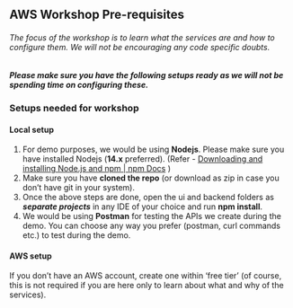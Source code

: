 ## AWS Workshop Pre-requisites

###### The focus of the workshop is to learn what the services are and how to configure them. We will not be encouraging any code specific doubts.
##### Please make sure you have the following setups ready as we will not be spending time on configuring these.


### Setups needed for workshop
#### Local setup
1. For demo purposes, we would be using **Nodejs**. Please make sure you have installed Nodejs (**14.x** preferred). (Refer - [Downloading and installing Node.js and npm | npm Docs](https://docs.npmjs.com/downloading-and-installing-node-js-and-npm) )
2. Make sure you have **cloned the repo** (or download as zip in case you don’t have git in your system).
3. Once the above steps are done, open the ui and backend folders as ***separate projects*** in any IDE of your choice and run **npm install**.
4. We would be using **Postman** for testing the APIs we create during the demo. You can choose any way you prefer (postman, curl commands etc.) to test during the demo.

#### AWS setup
If you don’t have an AWS account, create one within ‘free tier’ (of course, this is not required if you are here only to learn about what and why of the services).



